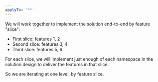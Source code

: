 ```yaml
---
applyTo: '**'
---
```


We will work together to implement the solution end-to-end by feature "slice":

- First slice: features 1, 2
- Second slice: features 3, 4
- Third slice: features 5, 6

For each slice, we will implement just enough of each namespace in the solution design to deliver the features in that slice.

So we are iterating at one level, by feature slice.
